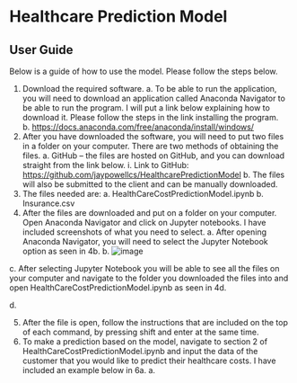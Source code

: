 ﻿# Healthcare Prediction Model
## User Guide<br />
Below is a guide of how to use the model. Please follow the steps below.<br />
1.	Download the required software.
  a.	To be able to run the application, you will need to download an application called Anaconda Navigator to be able to run the program. I will put a link below explaining how to download it. Please follow the steps in the link installing the program. <br />
  b.	https://docs.anaconda.com/free/anaconda/install/windows/<br />
2.	After you have downloaded the software, you will need to put two files in a folder on your computer. There are two methods of obtaining the files.
  a.	GitHub – the files are hosted on GitHub, and you can download straight from the link below.
    i.	Link to GitHub: https://github.com/jaypowellcs/HealthcarePredictionModel
  b.	The files will also be submitted to the client and can be manually downloaded. 
3.	The files needed are: 
  a.	HealthCareCostPredictionModel.ipynb
  b.	Insurance.csv
4.	After the files are downloaded and put on a folder on your computer. Open Anaconda Navigator and click on Jupyter notebooks. I have included screenshots of what you need to select. 
  a. After opening Anaconda Navigator, you will need to select the Jupyter Notebook option as seen in 4b. 
  b.	 ![image](https://github.com/jaypowellcs/HealthcarePredictionModel/assets/60851811/6cc06115-0973-416b-bc62-7d2af5780e79)

c.	After selecting Jupyter Notebook you will be able to see all the files on your computer and navigate to the folder you downloaded the files into and open HealthCareCostPredictionModel.ipynb as seen in 4d. 

d.	 

5.	After the file is open, follow the instructions that are included on the top of each command, by pressing shift and enter at the same time.
6.	To make a prediction based on the model, navigate to section 2 of HealthCareCostPredictionModel.ipynb and input the data of the customer that you would like to predict their healthcare costs. I have included an example below in 6a. 
a.	 
 
